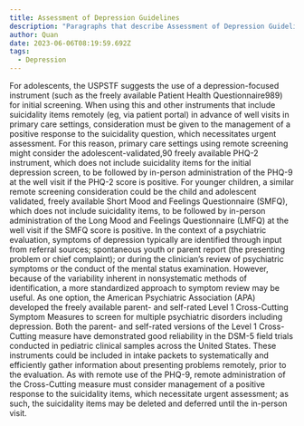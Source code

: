 ```yaml
---
title: Assessment of Depression Guidelines
description: "Paragraphs that describe Assessment of Depression Guidelines "
author: Quan
date: 2023-06-06T08:19:59.692Z
tags:
  - Depression
---
```

For adolescents, the USPSTF suggests the use of a depression-focused instrument (such as the freely available Patient Health Questionnaire989) for initial screening. When using this and other instruments that include suicidality items remotely (eg, via patient portal) in advance of well visits in primary care settings, consideration must be given to the management of a positive response to the suicidality question, which necessitates urgent assessment. For this reason, primary care settings using remote screening might consider the adolescent-validated,90 freely available PHQ-2 instrument, which does not include suicidality items for the initial depression screen, to be followed by in-person administration of the PHQ-9 at the well visit if the PHQ-2 score is positive. For younger children, a similar remote screening consideration could be the child and adolescent validated, freely available Short Mood and Feelings Questionnaire (SMFQ), which does not include suicidality items, to be followed by in-person administration of the Long Mood and Feelings Questionnaire (LMFQ) at the well visit if the SMFQ score is positive. In the context of a psychiatric evaluation, symptoms of depression typically are identified through input from referral sources; spontaneous youth or parent report (the presenting problem or chief complaint); or during the clinician’s review of psychiatric symptoms or the conduct of the mental status examination. However, because of the variability inherent in nonsystematic methods of identification, a more standardized approach to symptom review may be useful. As one option, the American Psychiatric Association (APA) developed the freely available parent- and self-rated Level 1 Cross-Cutting Symptom Measures to screen for multiple psychiatric disorders including depression. Both the parent- and self-rated versions of the Level 1 Cross-Cutting measure have demonstrated good reliability in the DSM-5 field trials conducted in pediatric clinical samples across the United States. These instruments could be included in intake packets to systematically and efficiently gather information about presenting problems remotely, prior to the evaluation. As with remote use of the PHQ-9, remote administration of the Cross-Cutting measure must consider management of a positive response to the suicidality items, which necessitate urgent assessment; as such, the suicidality items may be deleted and deferred until the in-person visit.
